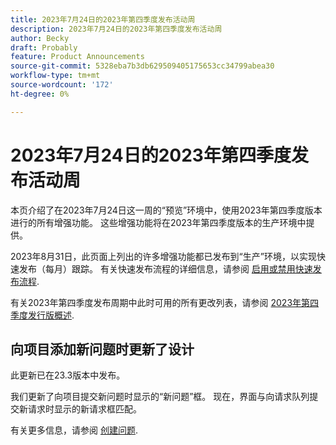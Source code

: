 ```yaml
---
title: 2023年7月24日的2023年第四季度发布活动周
description: 2023年7月24日的2023年第四季度发布活动周
author: Becky
draft: Probably
feature: Product Announcements
source-git-commit: 5328eba7b3db629509405175653cc34799abea30
workflow-type: tm+mt
source-wordcount: '172'
ht-degree: 0%

---
```


# 2023年7月24日的2023年第四季度发布活动周

本页介绍了在2023年7月24日这一周的“预览”环境中，使用2023年第四季度版本进行的所有增强功能。 这些增强功能将在2023年第四季度版本的生产环境中提供。

2023年8月31日，此页面上列出的许多增强功能都已发布到“生产”环境，以实现快速发布（每月）跟踪。 有关快速发布流程的详细信息，请参阅 [启用或禁用快速发布流程](/help/quicksilver/administration-and-setup/set-up-workfront/configure-system-defaults/enable-fast-release-process.md).

有关2023年第四季度发布周期中此时可用的所有更改列表，请参阅 [2023年第四季度发行版概述](/help/quicksilver/product-announcements/product-releases/23-q4-release-activity/23-q4-release-overview.md).

## 向项目添加新问题时更新了设计

此更新已在23.3版本中发布。

我们更新了向项目提交新问题时显示的“新问题”框。 现在，界面与向请求队列提交新请求时显示的新请求框匹配。

有关更多信息，请参阅 [创建问题](/help/quicksilver/manage-work/issues/manage-issues/create-issues.md).
